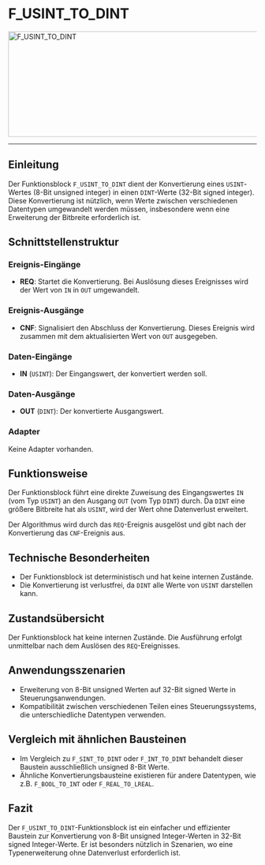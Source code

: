 # F_USINT_TO_DINT

<img width="1454" height="214" alt="F_USINT_TO_DINT" src="https://github.com/user-attachments/assets/94cb99ea-b608-4a9b-b390-02601460c14b" />

* * * * * * * * * *

## Einleitung
Der Funktionsblock `F_USINT_TO_DINT` dient der Konvertierung eines `USINT`-Wertes (8-Bit unsigned integer) in einen `DINT`-Werte (32-Bit signed integer). Diese Konvertierung ist nützlich, wenn Werte zwischen verschiedenen Datentypen umgewandelt werden müssen, insbesondere wenn eine Erweiterung der Bitbreite erforderlich ist.

## Schnittstellenstruktur

### **Ereignis-Eingänge**
- **REQ**: Startet die Konvertierung. Bei Auslösung dieses Ereignisses wird der Wert von `IN` in `OUT` umgewandelt.

### **Ereignis-Ausgänge**
- **CNF**: Signalisiert den Abschluss der Konvertierung. Dieses Ereignis wird zusammen mit dem aktualisierten Wert von `OUT` ausgegeben.

### **Daten-Eingänge**
- **IN** (`USINT`): Der Eingangswert, der konvertiert werden soll.

### **Daten-Ausgänge**
- **OUT** (`DINT`): Der konvertierte Ausgangswert.

### **Adapter**
Keine Adapter vorhanden.

## Funktionsweise
Der Funktionsblock führt eine direkte Zuweisung des Eingangswertes `IN` (vom Typ `USINT`) an den Ausgang `OUT` (vom Typ `DINT`) durch. Da `DINT` eine größere Bitbreite hat als `USINT`, wird der Wert ohne Datenverlust erweitert.

Der Algorithmus wird durch das `REQ`-Ereignis ausgelöst und gibt nach der Konvertierung das `CNF`-Ereignis aus.

## Technische Besonderheiten
- Der Funktionsblock ist deterministisch und hat keine internen Zustände.
- Die Konvertierung ist verlustfrei, da `DINT` alle Werte von `USINT` darstellen kann.

## Zustandsübersicht
Der Funktionsblock hat keine internen Zustände. Die Ausführung erfolgt unmittelbar nach dem Auslösen des `REQ`-Ereignisses.

## Anwendungsszenarien
- Erweiterung von 8-Bit unsigned Werten auf 32-Bit signed Werte in Steuerungsanwendungen.
- Kompatibilität zwischen verschiedenen Teilen eines Steuerungssystems, die unterschiedliche Datentypen verwenden.

## Vergleich mit ähnlichen Bausteinen
- Im Vergleich zu `F_SINT_TO_DINT` oder `F_INT_TO_DINT` behandelt dieser Baustein ausschließlich unsigned 8-Bit Werte.
- Ähnliche Konvertierungsbausteine existieren für andere Datentypen, wie z.B. `F_BOOL_TO_INT` oder `F_REAL_TO_LREAL`.

## Fazit
Der `F_USINT_TO_DINT`-Funktionsblock ist ein einfacher und effizienter Baustein zur Konvertierung von 8-Bit unsigned Integer-Werten in 32-Bit signed Integer-Werte. Er ist besonders nützlich in Szenarien, wo eine Typenerweiterung ohne Datenverlust erforderlich ist.
